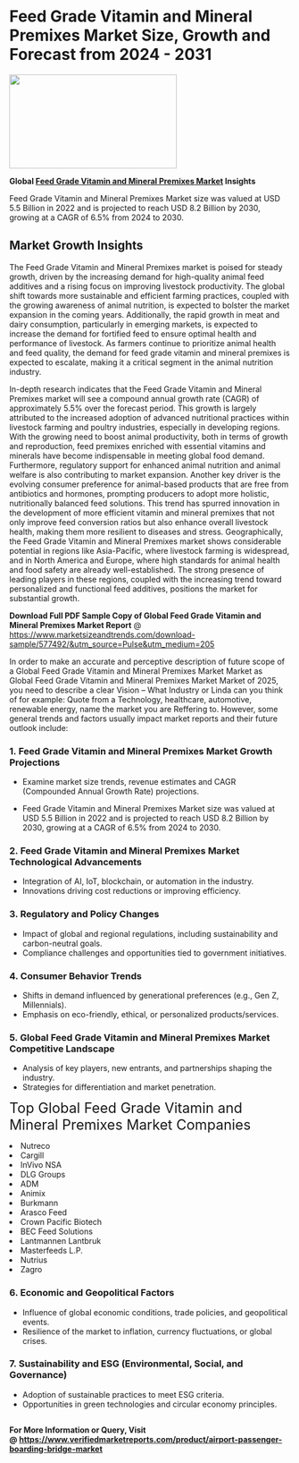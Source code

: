 <H1>Feed Grade Vitamin and Mineral Premixes Market Size, Growth and Forecast from 2024 - 2031</H1><img class="aligncenter size-medium wp-image-584254" src="https://thirdeyenews.in/wp-content/uploads/2024/09/Global-Market-Research-300x168.jpeg" alt="" width="300" height="168" /><p><strong>Global&nbsp;<a href="https://www.marketsizeandtrends.com/download-sample/577492/&amp;utm_source=Pulse&amp;utm_medium=205">Feed Grade Vitamin and Mineral Premixes Market</a> Insights</strong></p><p>Feed Grade Vitamin and Mineral Premixes Market size was valued at USD 5.5 Billion in 2022 and is projected to reach USD 8.2 Billion by 2030, growing at a CAGR of 6.5% from 2024 to 2030.</p><p><h2>Market Growth Insights</h2> <p>The Feed Grade Vitamin and Mineral Premixes market is poised for steady growth, driven by the increasing demand for high-quality animal feed additives and a rising focus on improving livestock productivity. The global shift towards more sustainable and efficient farming practices, coupled with the growing awareness of animal nutrition, is expected to bolster the market expansion in the coming years. Additionally, the rapid growth in meat and dairy consumption, particularly in emerging markets, is expected to increase the demand for fortified feed to ensure optimal health and performance of livestock. As farmers continue to prioritize animal health and feed quality, the demand for feed grade vitamin and mineral premixes is expected to escalate, making it a critical segment in the animal nutrition industry. </p> <p>In-depth research indicates that the Feed Grade Vitamin and Mineral Premixes market will see a compound annual growth rate (CAGR) of approximately 5.5% over the forecast period. This growth is largely attributed to the increased adoption of advanced nutritional practices within livestock farming and poultry industries, especially in developing regions. With the growing need to boost animal productivity, both in terms of growth and reproduction, feed premixes enriched with essential vitamins and minerals have become indispensable in meeting global food demand. Furthermore, regulatory support for enhanced animal nutrition and animal welfare is also contributing to market expansion. Another key driver is the evolving consumer preference for animal-based products that are free from antibiotics and hormones, prompting producers to adopt more holistic, nutritionally balanced feed solutions. This trend has spurred innovation in the development of more efficient vitamin and mineral premixes that not only improve feed conversion ratios but also enhance overall livestock health, making them more resilient to diseases and stress. Geographically, the Feed Grade Vitamin and Mineral Premixes market shows considerable potential in regions like Asia-Pacific, where livestock farming is widespread, and in North America and Europe, where high standards for animal health and food safety are already well-established. The strong presence of leading players in these regions, coupled with the increasing trend toward personalized and functional feed additives, positions the market for substantial growth. </p><p><span class=""><strong>Download Full PDF Sample Copy of Global Feed Grade Vitamin and Mineral Premixes Market Report</strong> @ <a href="https://www.marketsizeandtrends.com/download-sample/577492/&amp;utm_source=Pulse&amp;utm_medium=205" target="_blank">https://www.marketsizeandtrends.com/download-sample/577492/&amp;utm_source=Pulse&amp;utm_medium=205</a></span></p><p>In order to make an accurate and perceptive description of future scope of a Global&nbsp;Feed Grade Vitamin and Mineral Premixes Market Market as Global&nbsp;Feed Grade Vitamin and Mineral Premixes Market Market of 2025, you need to describe a clear Vision &ndash; What Industry or Linda can you think of for example: Quote from a Technology, healthcare, automotive, renewable energy, name the market you are Reffering to. However, some general trends and factors usually impact market reports and their future outlook include:</p><h3>1.&nbsp;<strong>Feed Grade Vitamin and Mineral Premixes Market Growth Projections</strong></h3><ul><li>Examine market size trends, revenue estimates and CAGR (Compounded Annual Growth Rate) projections.</li><li><p>Feed Grade Vitamin and Mineral Premixes Market size was valued at USD 5.5 Billion in 2022 and is projected to reach USD 8.2 Billion by 2030, growing at a CAGR of 6.5% from 2024 to 2030.</p></li></ul><h3>2.&nbsp;<strong>Feed Grade Vitamin and Mineral Premixes Market Technological Advancements</strong></h3><ul><li>Integration of AI, IoT, blockchain, or automation in the industry.</li><li>Innovations driving cost reductions or improving efficiency.</li></ul><h3>3.&nbsp;<strong>Regulatory and Policy Changes</strong></h3><ul><li>Impact of global and regional regulations, including sustainability and carbon-neutral goals.</li><li>Compliance challenges and opportunities tied to government initiatives.</li></ul><h3>4.&nbsp;<strong>Consumer Behavior Trends</strong></h3><ul><li>Shifts in demand influenced by generational preferences (e.g., Gen Z, Millennials).</li><li>Emphasis on eco-friendly, ethical, or personalized products/services.</li></ul><h3>5.&nbsp;<strong>Global Feed Grade Vitamin and Mineral Premixes Market Competitive Landscape</strong></h3><ul><li>Analysis of key players, new entrants, and partnerships shaping the industry.</li><li>Strategies for differentiation and market penetration.</li></ul><p data-pm-slice="1 1 []"><span style="color: inherit; font-family: inherit; font-size: 25px;">Top Global Feed Grade Vitamin and Mineral Premixes Market Companies</span></p><div class="" data-test-id=""><p><li>Nutreco</li><li> Cargill</li><li> InVivo NSA</li><li> DLG Groups</li><li> ADM</li><li> Animix</li><li> Burkmann</li><li> Arasco Feed</li><li> Crown Pacific Biotech</li><li> BEC Feed Solutions</li><li> Lantmannen Lantbruk</li><li> Masterfeeds L.P.</li><li> Nutrius</li><li> Zagro</li></p></div><h3>6.&nbsp;<strong>Economic and Geopolitical Factors</strong></h3><ul><li>Influence of global economic conditions, trade policies, and geopolitical events.</li><li>Resilience of the market to inflation, currency fluctuations, or global crises.</li></ul><h3>7.&nbsp;<strong>Sustainability and ESG (Environmental, Social, and Governance)</strong></h3><ul><li>Adoption of sustainable practices to meet ESG criteria.</li><li>Opportunities in green technologies and circular economy principles.</li></ul><h2><strong style="font-size: 14px;">For More Information or Query, Visit @&nbsp;</strong><a style="background-color: #ffffff; font-size: 14px;" href="https://www.marketsizeandtrends.com/report/feed-grade-vitamin-and-mineral-premixes-market/" target="_blank">https://www.verifiedmarketreports.com/product/airport-passenger-boarding-bridge-market</a></h2>
